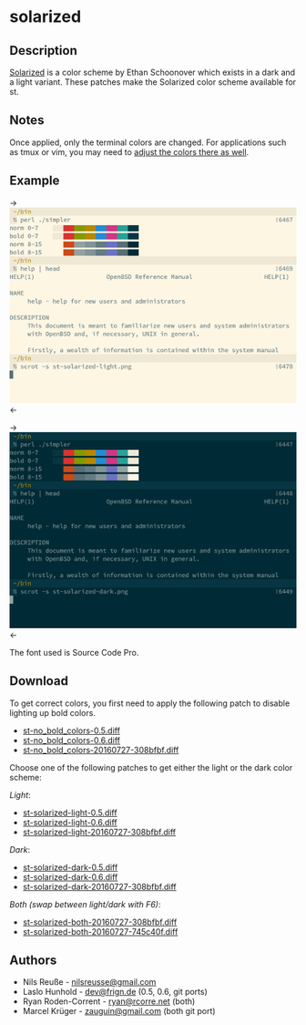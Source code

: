 solarized
=========

Description
-----------

[Solarized](http://ethanschoonover.com/solarized) is a color scheme by
Ethan Schoonover which exists in a dark and a light variant.  These
patches make the Solarized color scheme available for st.


Notes
-----

Once applied, only the terminal colors are changed.  For applications
such as tmux or vim, you may need to
[adjust the colors there as well](https://bbs.archlinux.org/viewtopic.php?id=164108).


Example
-------

->[![Screenshot](st-solarized-light-s.png)](st-solarized-light.png)<-

->[![Screenshot](st-solarized-dark-s.png)](st-solarized-dark.png)<-

The font used is Source Code Pro.

Download
--------

To get correct colors, you first need to apply the following patch
to disable lighting up bold colors.

 * [st-no_bold_colors-0.5.diff](st-no_bold_colors-0.5.diff)
 * [st-no_bold_colors-0.6.diff](st-no_bold_colors-0.6.diff)
 * [st-no_bold_colors-20160727-308bfbf.diff](st-no_bold_colors-20160727-308bfbf.diff)

Choose one of the following patches to get either the light
or the dark color scheme:

*Light*:

 * [st-solarized-light-0.5.diff](st-solarized-light-0.5.diff)
 * [st-solarized-light-0.6.diff](st-solarized-light-0.6.diff)
 * [st-solarized-light-20160727-308bfbf.diff](st-solarized-light-20160727-308bfbf.diff)

*Dark*:

 * [st-solarized-dark-0.5.diff](st-solarized-dark-0.5.diff)
 * [st-solarized-dark-0.6.diff](st-solarized-dark-0.6.diff)
 * [st-solarized-dark-20160727-308bfbf.diff](st-solarized-dark-20160727-308bfbf.diff)

*Both (swap between light/dark with F6)*:

 * [st-solarized-both-20160727-308bfbf.diff](st-solarized-both-20160727-308bfbf.diff)
 * [st-solarized-both-20160727-745c40f.diff](st-solarized-both-20160727-745c40f.diff)


Authors
-------

 * Nils Reuße - <nilsreusse@gmail.com>
 * Laslo Hunhold - <dev@frign.de> (0.5, 0.6, git ports)
 * Ryan Roden-Corrent - <ryan@rcorre.net> (both)
 * Marcel Krüger - <zauguin@gmail.com> (both git port)

